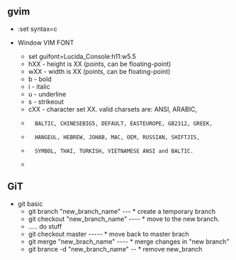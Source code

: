 ## gvim

* :set syntax=c

* Window VIM FONT

  * set guifont=Lucida_Console:h11:w5.5
  * hXX - height is XX (points, can be floating-point)
  * wXX - width is XX (points, can be floating-point)
  * b   - bold
  * i   - italic
  * u   - underline
  * s   - strikeout
  * cXX - character set XX. valid charsets are: ANSI, ARABIC,
  *       BALTIC, CHINESEBIG5, DEFAULT, EASTEUROPE, GB2312, GREEK,
  *       HANGEUL, HEBREW, JOHAB, MAC, OEM, RUSSIAN, SHIFTJIS,
  *       SYMBOL, THAI, TURKISH, VIETNAMESE ANSI and BALTIC.
  * 



## GiT

* git basic
  * git branch "new_branch_name" ---  * create a temporary branch
  * git checkout "new_branch_name" ----  * move to the new branch.
  * ..... do stuff
  * git checkout master -----  * move back to master brach
  * git merge "new_brach_name"  ----  * merge changes in "new branch"
  * git brance -d "new_branch_name" --  * remove new_branch


